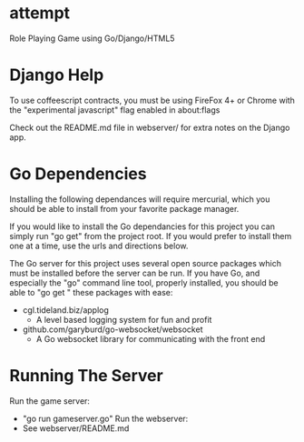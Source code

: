 attempt
=======

Role Playing Game using Go/Django/HTML5

Django Help
===========

To use coffeescript contracts, you must be using FireFox 4+ or Chrome with the
"experimental javascript" flag enabled in about:flags

Check out the README.md file in webserver/ for extra notes on the Django app.

Go Dependencies
============

Installing the following dependances will require mercurial, which you should be able to install from your favorite
package manager.

If you would like to install the Go dependancies for this project you can simply run "go get" from the project root.
If you would prefer to install them one at a time, use the urls and directions below.

The Go server for this project uses several open source packages which must be installed before the server can be run.
If you have Go, and especially the "go" command line tool, properly installed, you should be able to "go get <pkg name>"
these packages with ease:

- cgl.tideland.biz/applog
  - A level based logging system for fun and profit
- github.com/garyburd/go-websocket/websocket
  - A Go websocket library for communicating with the front end

Running The Server
==================

Run the game server:
  - "go run gameserver.go"
Run the webserver:
  - See webserver/README.md
